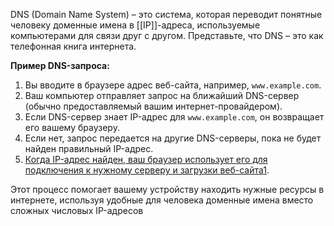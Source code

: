 DNS (Domain Name System) – это система, которая переводит понятные человеку доменные имена в [[IP]]-адреса, используемые компьютерами для связи друг с другом. Представьте, что DNS – это как телефонная книга интернета.

**Пример DNS-запроса:**

1. Вы вводите в браузере адрес веб-сайта, например, `www.example.com`.
2. Ваш компьютер отправляет запрос на ближайший DNS-сервер (обычно предоставляемый вашим интернет-провайдером).
3. Если DNS-сервер знает IP-адрес для `www.example.com`, он возвращает его вашему браузеру.
4. Если нет, запрос передается на другие DNS-серверы, пока не будет найден правильный IP-адрес.
5. [Когда IP-адрес найден, ваш браузер использует его для подключения к нужному серверу и загрузки веб-сайта](https://habr.com/ru/articles/818147/)[1](https://habr.com/ru/articles/818147/).

Этот процесс помогает вашему устройству находить нужные ресурсы в интернете, используя удобные для человека доменные имена вместо сложных числовых IP-адресов
